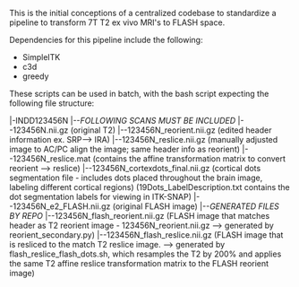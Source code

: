 This is the initial conceptions of a centralized codebase to standardize a pipeline to transform 7T T2 ex vivo MRI's to FLASH space.

Dependencies for this pipeline include the following:
- SimpleITK
- c3d
- greedy

These scripts can be used in batch, with the bash script expecting the following file structure:

|-INDD123456N
|--*FOLLOWING SCANS MUST BE INCLUDED*
|--123456N.nii.gz (original T2)
|--123456N_reorient.nii.gz (edited header information ex. SRP--> IRA)
|--123456N_reslice.nii.gz (manually adjusted image to AC/PC align the image; same header info as reorient)
|--123456N_reslice.mat (contains the affine transformation matrix to convert reorient --> reslice)
|--123456N_cortexdots_final.nii.gz (cortical dots segmentation file - includes dots placed throughout the brain image, labeling different cortical regions) (19Dots_LabelDescription.txt contains the dot segmentation labels for viewing in ITK-SNAP)
|--123456N_e2_FLASH.nii.gz (original FLASH image)
|--*GENERATED FILES BY REPO*
|--123456N_flash_reorient.nii.gz (FLASH image that matches header as T2 reorient image - 123456N_reorient.nii.gz --> generated by reorient_secondary.py)
|--123456N_flash_reslice.nii.gz (FLASH image that is resliced to the match T2 reslice image. --> generated by flash_reslice_flash_dots.sh, which resamples the T2 by 200% and applies the same T2 affine reslice transformation matrix to the FLASH reorient image)
